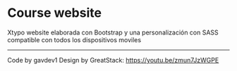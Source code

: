 # Course website

Xtypo website elaborada con Bootstrap y una personalización con SASS compatible con todos los dispositivos moviles

---

Code by gavdev1
Design by GreatStack: https://youtu.be/zmun7JzWGPE